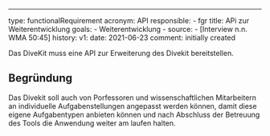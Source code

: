 ---
type: functionalRequirement
acronym: API
responsible: 
    - fgr
title: APi zur Weiterentwicklung 
goals: 
    - Weiterentwicklung
    -
source:
    - [Interview n.n. WMA 50:45]
history:
    v1:
        date: 2021-06-23
        comment: initially created


Das DiveKit muss eine API zur Erweiterung des Divekit bereitstellen.
## Begründung

Das Divekit soll auch von Porfessoren und wissenschaftlichen Mitarbeitern an individuelle Aufgabenstellungen angepasst werden können, damit diese eigene 
Aufgabentypen anbieten können und nach Abschluss der Betreuung des Tools die Anwendung weiter am laufen halten.
